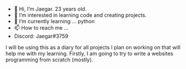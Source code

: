 - 👋 Hi, I’m Jaegar. 23 years old.
- 👀 I’m interested in learning code and creating projects. 
- 🌱 I’m currently learning ... python
- 📫 How to reach me ... 
-   Discord: Jaegar#3759 

I will be using this as a diary for all projects I plan on working on that will help me with my learning. 
Firstly, I am going to try to write a websites programming from scratch (mostly).
